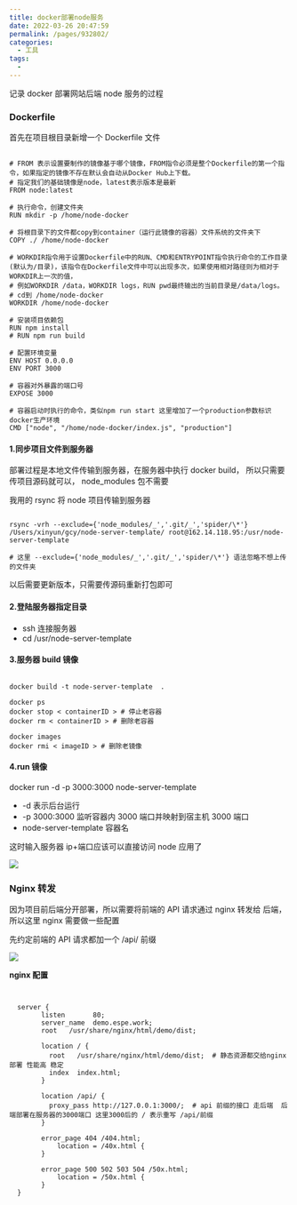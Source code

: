 ```yaml
---
title: docker部署node服务
date: 2022-03-26 20:47:59
permalink: /pages/932802/
categories:
  - 工具
tags:
  -
---
```


记录 docker 部署网站后端 node 服务的过程

### Dockerfile

首先在项目根目录新增一个 Dockerfile 文件

```shell

# FROM 表示设置要制作的镜像基于哪个镜像，FROM指令必须是整个Dockerfile的第一个指令，如果指定的镜像不存在默认会自动从Docker Hub上下载。
# 指定我们的基础镜像是node，latest表示版本是最新
FROM node:latest

# 执行命令，创建文件夹
RUN mkdir -p /home/node-docker

# 将根目录下的文件都copy到container（运行此镜像的容器）文件系统的文件夹下
COPY ./ /home/node-docker

# WORKDIR指令用于设置Dockerfile中的RUN、CMD和ENTRYPOINT指令执行命令的工作目录(默认为/目录)，该指令在Dockerfile文件中可以出现多次，如果使用相对路径则为相对于WORKDIR上一次的值，
# 例如WORKDIR /data，WORKDIR logs，RUN pwd最终输出的当前目录是/data/logs。
# cd到 /home/node-docker
WORKDIR /home/node-docker

# 安装项目依赖包
RUN npm install
# RUN npm run build

# 配置环境变量
ENV HOST 0.0.0.0
ENV PORT 3000

# 容器对外暴露的端口号
EXPOSE 3000

# 容器启动时执行的命令，类似npm run start 这里增加了一个production参数标识docker生产环境
CMD ["node", "/home/node-docker/index.js", "production"]

```

#### 1.同步项目文件到服务器

部署过程是本地文件传输到服务器，在服务器中执行 docker build， 所以只需要传项目源码就可以， node_modules 包不需要

我用的 rsync 将 node 项目传输到服务器

```shell

rsync -vrh --exclude={'node_modules/_','.git/_','spider/\*'} /Users/xinyun/gcy/node-server-template/ root@162.14.118.95:/usr/node-server-template

# 这里 --exclude={'node_modules/_','.git/_','spider/\*'} 语法忽略不想上传的文件夹
```

以后需要更新版本，只需要传源码重新打包即可

#### 2.登陆服务器指定目录

- ssh 连接服务器
- cd /usr/node-server-template

#### 3.服务器 build 镜像

```shell

docker build -t node-server-template  .

docker ps
docker stop < containerID > # 停止老容器
docker rm < containerID > # 删除老容器

docker images
docker rmi < imageID > # 删除老镜像
```

#### 4.run 镜像

docker run -d -p 3000:3000 node-server-template

- -d 表示后台运行
- -p 3000:3000 监听容器内 3000 端口并映射到宿主机 3000 端口
- node-server-template 容器名

这时输入服务器 ip+端口应该可以直接访问 node 应用了

![](https://qiniu.espe.work/blog/20220326205952.png)

### Nginx 转发

因为项目前后端分开部署，所以需要将前端的 API 请求通过 nginx 转发给 后端， 所以这里 nginx 需要做一些配置

先约定前端的 API 请求都加一个 /api/ 前缀

![](https://qiniu.espe.work/blog/20220326210845.png)

**nginx 配置**

```shell


  server {
        listen       80;
        server_name  demo.espe.work;
        root   /usr/share/nginx/html/demo/dist;

        location / {
          root   /usr/share/nginx/html/demo/dist;  # 静态资源都交给nginx部署 性能高 稳定
          index  index.html;
        }

        location /api/ {
          proxy_pass http://127.0.0.1:3000/;  # api 前缀的接口 走后端  后端部署在服务器的3000端口 这里3000后的 / 表示重写 /api/前缀 
        }

        error_page 404 /404.html;
            location = /40x.html {
        }

        error_page 500 502 503 504 /50x.html;
            location = /50x.html {
        }
  }

```


